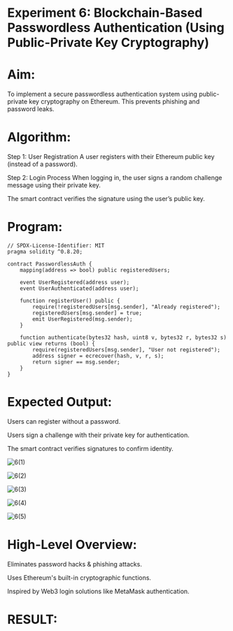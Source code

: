 # Experiment 6: Blockchain-Based Passwordless Authentication (Using Public-Private Key Cryptography)
# Aim:
To implement a secure passwordless authentication system using public-private key cryptography on Ethereum. This prevents phishing and password leaks.

# Algorithm:
Step 1: User Registration
A user registers with their Ethereum public key (instead of a password).


Step 2: Login Process
When logging in, the user signs a random challenge message using their private key.


The smart contract verifies the signature using the user’s public key.



# Program:
```
// SPDX-License-Identifier: MIT
pragma solidity ^0.8.20;

contract PasswordlessAuth {
    mapping(address => bool) public registeredUsers;

    event UserRegistered(address user);
    event UserAuthenticated(address user);

    function registerUser() public {
        require(!registeredUsers[msg.sender], "Already registered");
        registeredUsers[msg.sender] = true;
        emit UserRegistered(msg.sender);
    }

    function authenticate(bytes32 hash, uint8 v, bytes32 r, bytes32 s) public view returns (bool) {
        require(registeredUsers[msg.sender], "User not registered");
        address signer = ecrecover(hash, v, r, s);
        return signer == msg.sender;
    }
}
```

# Expected Output:
Users can register without a password.


Users sign a challenge with their private key for authentication.


The smart contract verifies signatures to confirm identity.

![6(1)](https://github.com/user-attachments/assets/dd620863-0101-4371-a0e0-2aadf8ee4e37)

![6(2)](https://github.com/user-attachments/assets/375dc3ba-993d-44f4-8c01-d0fd4082089c)

![6(3)](https://github.com/user-attachments/assets/dfbf1fd2-65e8-42f7-b3bb-838375b9bdc9)

![6(4)](https://github.com/user-attachments/assets/29c4893f-66d1-4a4a-85f3-15a9e264e0e5)

![6(5)](https://github.com/user-attachments/assets/d5e94ac4-35e9-4ddd-b344-194a4f915140)

# High-Level Overview:
Eliminates password hacks & phishing attacks.


Uses Ethereum's built-in cryptographic functions.


Inspired by Web3 login solutions like MetaMask authentication.

# RESULT: 
